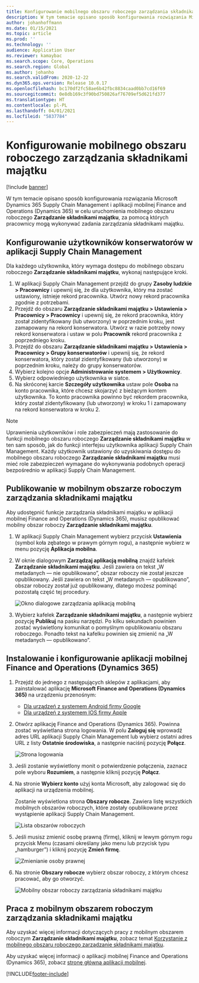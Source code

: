 ```yaml
---
title: Konfigurowanie mobilnego obszaru roboczego zarządzania składnikami majątku
description: W tym temacie opisano sposób konfigurowania rozwiązania Microsoft Dynamics 365 Supply Chain Management i aplikacji mobilnej Finance and Operations (Dynamics 365) w celu uruchomienia mobilnego obszaru roboczego Zarządzanie składnikami majątku, za pomocą których pracownicy mogą wykonywać zadania zarządzania składnikami majątku.
author: johanhoffmann
ms.date: 01/15/2021
ms.topic: article
ms.prod: ''
ms.technology: ''
audience: Application User
ms.reviewer: kamaybac
ms.search.scope: Core, Operations
ms.search.region: Global
ms.author: johanho
ms.search.validFrom: 2020-12-22
ms.dyn365.ops.version: Release 10.0.17
ms.openlocfilehash: bc170df2fc58ae6b42fbc8834caad0bb7cd16f69
ms.sourcegitcommit: 0e8db169c3f90bd750826af76709ef5d621fd377
ms.translationtype: HT
ms.contentlocale: pl-PL
ms.lasthandoff: 04/01/2021
ms.locfileid: "5837784"
---
```

# <a name="set-up-the-asset-management-mobile-workspace"></a>Konfigurowanie mobilnego obszaru roboczego zarządzania składnikami majątku

[!include [banner](../includes/banner.md)]

W tym temacie opisano sposób konfigurowania rozwiązania Microsoft Dynamics 365 Supply Chain Management i aplikacji mobilnej Finance and Operations (Dynamics 365) w celu uruchomienia mobilnego obszaru roboczego **Zarządzanie składnikami majątku**, za pomocą których pracownicy mogą wykonywać zadania zarządzania składnikami majątku.

## <a name="set-up-maintenance-worker-users-in-supply-chain-management"></a>Konfigurowanie użytkowników konserwatorów w aplikacji Supply Chain Management

Dla każdego użytkownika, który wymaga dostępu do mobilnego obszaru roboczego **Zarządzanie składnikami majątku**, wykonaj następujące kroki.

1. W aplikacji Supply Chain Management przejdź do grupy **Zasoby ludzkie \> Pracownicy** i upewnij się, że dla użytkownika, który ma zostać ustawiony, istnieje rekord pracownika. Utwórz nowy rekord pracownika zgodnie z potrzebami.
1. Przejdź do obszaru **Zarządzanie składnikami majątku \> Ustawienia \> Pracownicy \> Pracownicy** i upewnij się, że rekord pracownika, który został zidentyfikowany (lub utworzony) w poprzednim kroku, jest zamapowany na rekord konserwatora. Utwórz w razie potrzeby nowy rekord konserwatora i ustaw w polu **Pracownik** rekord pracownika z poprzedniego kroku.
1. Przejdź do obszaru **Zarządzanie składnikami majątku \> Ustawienia \> Pracownicy \> Grupy konserwatorów** i upewnij się, że rekord konserwatora, który został zidentyfikowany (lub utworzony) w poprzednim kroku, należy do grupy konserwatorów.
1. Wybierz kolejno opcje **Administrowanie systemem \> Użytkownicy**.
1. Wybierz odpowiedniego użytkownika w siatce.
1. Na skróconej karcie **Szczegóły użytkownika** ustaw pole **Osoba** na konto pracownika, które chcesz skojarzyć z bieżącym kontem użytkownika. To konto pracownika powinno być rekordem pracownika, który został zidentyfikowany (lub utworzony) w kroku 1 i zamapowany na rekord konserwatora w kroku 2.

> [!NOTE]
> Uprawnienia użytkowników i role zabezpieczeń mają zastosowanie do funkcji mobilnego obszaru roboczego **Zarządzanie składnikami majątku** w ten sam sposób, jak do funkcji interfejsu użytkownika aplikacji Supply Chain Management. Każdy użytkownik ustawiony do uzyskiwania dostępu do mobilnego obszaru roboczego **Zarządzanie składnikami majątku** musi mieć role zabezpieczeń wymagane do wykonywania podobnych operacji bezpośrednio w aplikacji Supply Chain Management.

## <a name="publish-the-asset-management-mobile-workspace"></a>Publikowanie w mobilnym obszarze roboczym zarządzania składnikami majątku

Aby udostępnić funkcje zarządzania składnikami majątku w aplikacji mobilnej Finance and Operations (Dynamics 365), musisz opublikować mobilny obszar roboczy **Zarządzanie składnikami majątku**.

1. W aplikacji Supply Chain Management wybierz przycisk **Ustawienia** (symbol koła zębatego w prawym górnym rogu), a następnie wybierz w menu pozycję **Aplikacja mobilna**.
1. W oknie dialogowym **Zarządzaj aplikacją mobilną** znajdź kafelek **Zarządzanie składnikami majątku**. Jeśli zawiera on tekst „W metadanych — nie opublikowano”, obszar roboczy nie został jeszcze opublikowany. Jeśli zawiera on tekst „W metadanych — opublikowano”, obszar roboczy został już opublikowany, dlatego możesz pominąć pozostałą część tej procedury.

    ![Okno dialogowe zarządzania aplikacją mobilną](media/mobile-workspaces.png "Okno dialogowe zarządzania aplikacją mobilną")

1. Wybierz kafelek **Zarządzanie składnikami majątku**, a następnie wybierz pozycję **Publikuj** na pasku narzędzi. Po kilku sekundach powinien zostać wyświetlony komunikat o pomyślnym opublikowaniu obszaru roboczego. Ponadto tekst na kafelku powinien się zmienić na „W metadanych — opublikowano”.

## <a name="install-and-set-up-the-finance-and-operations-dynamics-365-mobile-app"></a>Instalowanie i konfigurowanie aplikacji mobilnej Finance and Operations (Dynamics 365)

1. Przejdź do jednego z następujących sklepów z aplikacjami, aby zainstalować aplikację **Microsoft Finance and Operations (Dynamics 365)** na urządzeniu przenośnym:

    - [Dla urządzeń z systemem Android firmy Google](https://go.microsoft.com/fwlink/?linkid=850662)
    - [Dla urządzeń z systemem IOS firmy Apple](https://go.microsoft.com/fwlink/?linkid=850663)

1. Otwórz aplikację Finance and Operations (Dynamics 365). Powinna zostać wyświetlana strona logowania. W polu **Zaloguj się** wprowadź adres URL aplikacji Supply Chain Management lub wybierz ostatni adres URL z listy **Ostatnie środowiska**, a następnie naciśnij pozycję **Połącz**.

    ![Strona logowania](media/mobile-app-sign-in.png "Strona logowania")

1. Jeśli zostanie wyświetlony monit o potwierdzenie połączenia, zaznacz pole wyboru **Rozumiem**, a następnie kliknij pozycję **Połącz**.
1. Na stronie **Wybierz konto** użyj konta Microsoft, aby zalogować się do aplikacji na urządzenia mobilnej.

    Zostanie wyświetlona strona **Obszary robocze**. Zawiera listę wszystkich mobilnych obszarów roboczych, które zostały opublikowane przez wystąpienie aplikacji Supply Chain Management.

    ![Lista obszarów roboczych](media/mobile-app-workspaces.png "Lista obszarów roboczych")

1. Jeśli musisz zmienić osobę prawną (firmę), kliknij w lewym górnym rogu przycisk Menu (czasami określany jako menu lub przycisk typu „hamburger”) i kliknij pozycję **Zmień firmę**.

    ![Zmienianie osoby prawnej](media/mobile-app-change-comp.png "Zmienianie osoby prawnej")

1. Na stronie **Obszary robocze** wybierz obszar roboczy, z którym chcesz pracować, aby go otworzyć.

    ![Mobilny obszar roboczy zarządzania składnikami majątku](media/mobile-app-asset-workspace.png "Mobilny obszar roboczy zarządzania składnikami majątku")

## <a name="work-with-the-asset-management-mobile-workspace"></a>Praca z mobilnym obszarem roboczym zarządzania składnikami majątku

Aby uzyskać więcej informacji dotyczących pracy z mobilnym obszarem roboczym **Zarządzanie składnikami majątku**, zobacz temat [Korzystanie z mobilnego obszaru roboczego zarządzanie składnikami majątku](asset-management-mobile-workspace.md).

Aby uzyskać więcej informacji o aplikacji mobilnej Finance and Operations (Dynamics 365), zobacz [stronę główną aplikacji mobilnej](../../fin-ops-core/dev-itpro/mobile-apps/Mobile-app-home-page.md).


[!INCLUDE[footer-include](../../includes/footer-banner.md)]